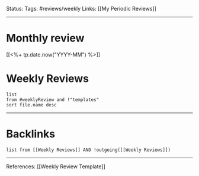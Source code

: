 Status:
Tags: #reviews/weekly
Links: [[My Periodic Reviews]]
___

# Monthly review
[[<%+ tp.date.now("YYYY-MM") %>]]


# Weekly Reviews
```dataview
list 
from #weeklyReview and !"templates"
sort file.name desc
```
___
# Backlinks
```dataview
list from [[Weekly Reviews]] AND !outgoing([[Weekly Reviews]])
```
___



References: [[Weekly Review Template]]

